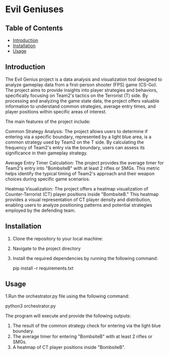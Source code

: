 # Evil Geniuses

## Table of Contents
- [Introduction](#introduction)
- [Installation](#installation)
- [Usage](#usage)


## Introduction

The Evil Genius project is a data analysis and visualization tool designed to analyze gameplay data from a first-person shooter (FPS) game (CS-Go). The project aims to provide insights into player strategies and behaviors, specifically focusing on Team2's tactics on the Terrorist (T) side. By processing and analyzing the game state data, the project offers valuable information to understand common strategies, average entry times, and player positions within specific areas of interest.

The main features of the project include:

Common Strategy Analysis: The project allows users to determine if entering via a specific boundary, represented by a light blue area, is a common strategy used by Team2 on the T side. By calculating the frequency of Team2's entry via the boundary, users can assess its significance in their gameplay strategy.

Average Entry Timer Calculation: The project provides the average timer for Team2's entry into "BombsiteB" with at least 2 rifles or SMGs. This metric helps identify the typical timing of Team2's approach and their weapon choices during specific game scenarios.

Heatmap Visualization: The project offers a heatmap visualization of Counter-Terrorist (CT) player positions inside "BombsiteB." This heatmap provides a visual representation of CT player density and distribution, enabling users to analyze positioning patterns and potential strategies employed by the defending team.

## Installation

1. Clone the repository to your local machine:
2. Navigate to the project directory
3. Install the required dependencies by running the following command:
   
   pip install -r requirements.txt

## Usage

1.Run the orchestrator.py file using the following command:
  
  python3 orchestrator.py
  
The program will execute and provide the following outputs:

1. The result of the common strategy check for entering via the light blue boundary.
2. The average timer for entering "BombsiteB" with at least 2 rifles or SMGs.
3. A heatmap of CT player positions inside "BombsiteB".



   



